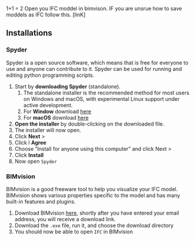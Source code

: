 1+1 = 2
Open you IFC moddel in bimvison. IF you are unsrue how to save moddels as IFC follow this. [linK]


## Installations
### Spyder
Spyder is a open source software, which means that is free for everyone to use and anyone can contribute to it. Spyder can be used for running and editing python programming scripts.

1.	Start by **downloading Spyder** (standalone).
    1. The standalone installer is the recommended method for most users on Windows and macOS, with experimental Linux support under active development. 
    2. For **Window** download [here](https://github.com/spyder-ide/spyder/releases/latest/download/Spyder_64bit_full.exe)
    3. For **macOS** download [here](https://github.com/spyder-ide/spyder/releases/latest/download/Spyder.dmg)
3.	**Open the installer** by double-clicking on the downloaded file.
4.	The installer will now open.
5.	Click **Next** >
6.	Click I **Agree**
7.	Choose “Install for anyone using this computer” and click Next >
8.	Click **Install**
9.	Now open `Spyder`




### BIMvision
BIMvision is a good freeware tool to help you visualize your IFC model. BIMvision shows various properties specific to the model and has many built-in features and plugins.

1. Download BIMvision [here](https://bimvision.eu/download/), shortly after you have entered your email address, you will receive a download link.
2.  Download the `.exe` file, run it, and choose the download directory
3.  You should now be able to open `IFC` in BIMvision

 



